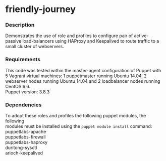# friendly-journey

### Description
Demonstrates the use of role and profiles to configure pair of active-passive 
load-balancers using HAProxy and Keepalived to route traffic to a small cluster 
of webservers. 

### Requirements
This code was tested within the master-agent configuration of Puppet with
5 Vagrant virtual machines: 1 puppetmaster running Ubuntu 14.04, 2 webserver
nodes running Ubuntu 14.04 and 2 loadbalancer nodes running CentOS 6.6.
<br> Puppet version: 3.8.3

### Dependencies
To adopt these roles and profiles the following puppet modules, the following
<br> modules must be installed using the `puppet module install` command:
<br> puppetlabs-apache
<br> puppetlabs-firewall
<br> puppetlabs-haproxy
<br> duritong-sysctl
<br> arioch-keepalived
